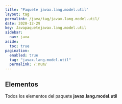 ```yaml
---
title: "Paquete javax.lang.model.util"
layout: tag
permalink: /java/tag/javax.lang.model.util/
date: 2020-12-29
key: Javapaquetejavax.lang.model.util
sidebar: 
  nav: java
aside: 
  toc: true
pagination: 
  enabled: true
  tag: "javax.lang.model.util"
  permalink: /:num/
---
```


<h2>Elementos</h2>
Todos los elementos del paquete <strong>javax.lang.model.util</strong>
